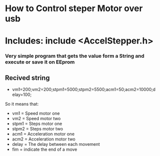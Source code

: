 # How to Control steper Motor over usb

# Includes: include <AccelStepper.h>

### Very simple program that gets the value form a String and execute or save it on EEprom

## Recived string 
 - vm1=200;vm2=200;stpm1=5000;stpm2=5500;acm1=50;acm2=10000;delay=100;

So it means that:
- vm1 = Speed  motor one
- vm2 = Speed  motor two
- stpm1 = Steps motor one
- stpm2 = Steps motor two
- acm1 = Acceleration motor one
- acm2 = Acceleration motor two
- delay = The delay between each movement
- fim = indicate the end of a move
